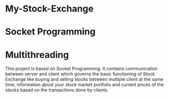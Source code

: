 # My-Stock-Exchange
# Socket Programming
# Multithreading
This project is based on Socket Programming. It contains communication between server and client which governs the basic functioning of Stock Exchange like buying and selling stocks between multiple client at the same time, information about your stock market portfolio and current prices of the stocks based on the transactions done by clients.  
